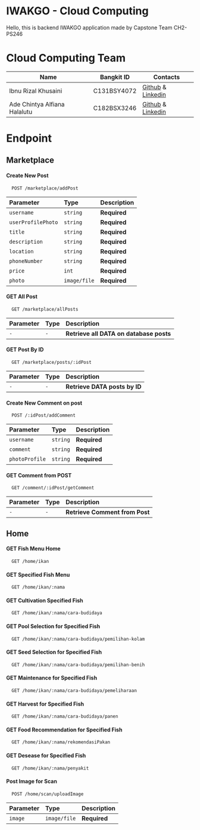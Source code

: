 # IWAKGO - Cloud Computing
Hello, this is backend IWAKGO application made by Capstone Team CH2-PS246

# Cloud Computing Team

|  Name | Bangkit ID | Contacts |
| ------------ | ------------ | ------------ |
| Ibnu Rizal Khusaini | C131BSY4072	 | [Github](https://github.com/ibnurizalkhusaini) & [Linkedin](www.linkedin.com/in/ibnu-rizal-khusaini-0b5b08276)  |
| Ade Chintya Alfiana Halalutu | C182BSX3246	| [Github](https://github.com/chintya3) & [Linkedin](https://www.linkedin.com/in/ade-chintya-alfiana-halalutu-663534284/) |


# Endpoint


## Marketplace

#### Create New Post

```http
  POST /marketplace/addPost
```

| Parameter | Type     | Description                |
| :-------- | :------- | :------------------------- |
| `username` | `string` | **Required** |
| `userProfilePhoto` | `string` | **Required** |
| `title` | `string` | **Required** |
| `description` | `string` | **Required** |
| `location` | `string` | **Required** |
| `phoneNumber` | `string` | **Required** |
| `price` | `int` | **Required** |
| `photo` | `image/file` | **Required** |

#### GET All Post

```http
  GET /marketplace/allPosts
```

| Parameter | Type     | Description                       |
| :-------- | :------- | :-------------------------------- |
| `-`      | `-` | **Retrieve all DATA on database posts** |

#### GET Post By ID

```http
  GET /marketplace/posts/:idPost
```

| Parameter | Type     | Description                       |
| :-------- | :------- | :-------------------------------- |
| `-`      | `-` | **Retrieve DATA posts by ID** |


#### Create New Comment on post

```http
  POST /:idPost/addComment
```

| Parameter | Type     | Description                |
| :-------- | :------- | :------------------------- |
| `username` | `string` | **Required** |
| `comment` | `string` | **Required** |
| `photoProfile` | `string` | **Required** |

#### GET Comment from POST

```http
  GET /comment/:idPost/getComment
```

| Parameter | Type     | Description                       |
| :-------- | :------- | :-------------------------------- |
| `-`      | `-` | **Retrieve Comment from Post** |



## Home

#### GET Fish Menu Home

```http
  GET /home/ikan
```

#### GET Specified Fish Menu

```http
  GET /home/ikan/:nama
```

#### GET Cultivation Specified Fish

```http
  GET /home/ikan/:nama/cara-budidaya
```

#### GET Pool Selection for Specified Fish

```http
  GET /home/ikan/:nama/cara-budidaya/pemilihan-kolam
```

#### GET Seed Selection for Specified Fish

```http
  GET /home/ikan/:nama/cara-budidaya/pemilihan-benih
```

#### GET Maintenance for Specified Fish

```http
  GET /home/ikan/:nama/cara-budidaya/pemeliharaan
```

#### GET Harvest for Specified Fish

```http
  GET /home/ikan/:nama/cara-budidaya/panen
```

#### GET Food Recommendation for Specified Fish

```http
  GET /home/ikan/:nama/rekomendasiPakan
```

#### GET Desease for Specified Fish

```http
  GET /home/ikan/:nama/penyakit
```

#### Post Image for Scan

```http
  POST /home/scan/uploadImage
```

| Parameter | Type     | Description                |
| :-------- | :------- | :------------------------- |
| `image` | `image/file` | **Required** |
